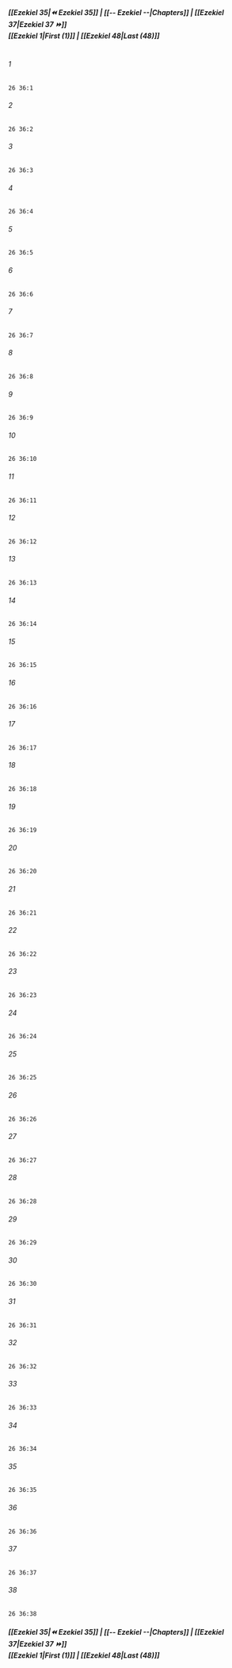 
##### **[[Ezekiel 35|⏪ Ezekiel 35]] | [[-- Ezekiel --|Chapters]] | [[Ezekiel 37|Ezekiel 37 ⏩]]**<br>**[[Ezekiel 1|First (1)]] | [[Ezekiel 48|Last (48)]]**<br><br>

###### 1
``` verse
26 36:1
```
###### 2
``` verse
26 36:2
```
###### 3
``` verse
26 36:3
```
###### 4
``` verse
26 36:4
```
###### 5
``` verse
26 36:5
```
###### 6
``` verse
26 36:6
```
###### 7
``` verse
26 36:7
```
###### 8
``` verse
26 36:8
```
###### 9
``` verse
26 36:9
```
###### 10
``` verse
26 36:10
```
###### 11
``` verse
26 36:11
```
###### 12
``` verse
26 36:12
```
###### 13
``` verse
26 36:13
```
###### 14
``` verse
26 36:14
```
###### 15
``` verse
26 36:15
```
###### 16
``` verse
26 36:16
```
###### 17
``` verse
26 36:17
```
###### 18
``` verse
26 36:18
```
###### 19
``` verse
26 36:19
```
###### 20
``` verse
26 36:20
```
###### 21
``` verse
26 36:21
```
###### 22
``` verse
26 36:22
```
###### 23
``` verse
26 36:23
```
###### 24
``` verse
26 36:24
```
###### 25
``` verse
26 36:25
```
###### 26
``` verse
26 36:26
```
###### 27
``` verse
26 36:27
```
###### 28
``` verse
26 36:28
```
###### 29
``` verse
26 36:29
```
###### 30
``` verse
26 36:30
```
###### 31
``` verse
26 36:31
```
###### 32
``` verse
26 36:32
```
###### 33
``` verse
26 36:33
```
###### 34
``` verse
26 36:34
```
###### 35
``` verse
26 36:35
```
###### 36
``` verse
26 36:36
```
###### 37
``` verse
26 36:37
```
###### 38
``` verse
26 36:38
```

##### **[[Ezekiel 35|⏪ Ezekiel 35]] | [[-- Ezekiel --|Chapters]] | [[Ezekiel 37|Ezekiel 37 ⏩]]**<br>**[[Ezekiel 1|First (1)]] | [[Ezekiel 48|Last (48)]]**

